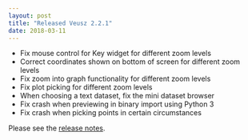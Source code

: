 ```yaml
---
layout: post
title: "Released Veusz 2.2.1"
date: 2018-03-11
---
```


 * Fix mouse control for Key widget for different zoom levels
 * Correct coordinates shown on bottom of screen for different zoom levels
 * Fix zoom into graph functionality for different zoom levels
 * Fix plot picking for different zoom levels
 * When choosing a text dataset, fix the mini dataset browser
 * Fix crash when previewing in binary import using Python 3
 * Fix crash when picking points in certain circumstances

Please see the [release notes](/releasenotes/2.2.1.txt).
